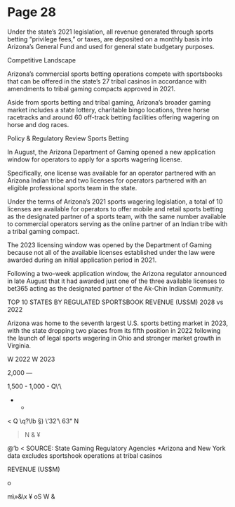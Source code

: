 # Page 28

Under the state’s 2021 legislation, all revenue generated
through sports betting “privilege fees,” or taxes, are
deposited on a monthly basis into Arizona’s General Fund
and used for general state budgetary purposes.

Competitive Landscape

Arizona’s commercial sports betting operations compete
with sportsbooks that can be offered in the state’s 27
tribal casinos in accordance with amendments to tribal
gaming compacts approved in 2021.

Aside from sports betting and tribal gaming, Arizona’s
broader gaming market includes a state lottery, charitable
bingo locations, three horse racetracks and around 60
off-track betting facilities offering wagering on horse and
dog races.

Policy & Regulatory Review
Sports Betting

In August, the Arizona Department of Gaming opened a
new application window for operators to apply for a sports
wagering license.

Specifically, one license was available for an operator
partnered with an Arizona Indian tribe and two licenses
for operators partnered with an eligible professional sports
team in the state.

Under the terms of Arizona’s 2021 sports wagering
legislation, a total of 10 licenses are available for operators
to offer mobile and retail sports betting as the designated
partner of a sports team, with the same number available
to commercial operators serving as the online partner of an
Indian tribe with a tribal gaming compact.

The 2023 licensing window was opened by the Department
of Gaming because not all of the available licenses
established under the law were awarded during an initial
application period in 2021.

Following a two-week application window, the Arizona
regulator announced in late August that it had awarded
just one of the three available licenses to bet365 acting as
the designated partner of the Ak-Chin Indian Community.

TOP 10 STATES BY REGULATED SPORTSBOOK REVENUE
(USSM)
2028 vs 2022

Arizona was home to the seventh largest U.S. sports betting
market in 2023, with the state dropping two places from its
fifth position in 2022 following the launch of legal sports
wagering in Ohio and stronger market growth in Virginia.

W 2022 W 2023

2,000 —

1,500 -
1,000 -
Q\‘\

* *

< Q \\q?\lb §) \‘32’\ 63“
N

> N
& ¥

@’b <
SOURCE: State Gaming Regulatory Agencies
*Arizona and New York data excludes sportshook operations at tribal casinos

REVENUE (US$M)

o

m\»&\x
¥ oS W &

